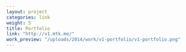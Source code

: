 ```yaml
---
layout: project
categories: link
weight: 5
title: Portfolio
link: "http://v1.mtk.me/"
work_preview: "/uploads/2014/work/v1-portfolio/v1-portfolio.png"
---
```


